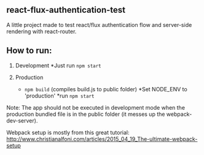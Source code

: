 react-flux-authentication-test
------------------------------

A little project made to test react/flux authentication flow and server-side rendering with react-router.

How to run:
-----------
1. Development
 	*Just run `npm start`

2. Production 
	* `npm build` (compiles build.js to public folder) 
	*Set NODE_ENV to 'production'
	*run `npm start` 

Note: The app should not be executed in development mode when the production bundled file is in the public folder (it messes up the webpack-dev-server).

Webpack setup is mostly from this great tutorial: http://www.christianalfoni.com/articles/2015_04_19_The-ultimate-webpack-setup